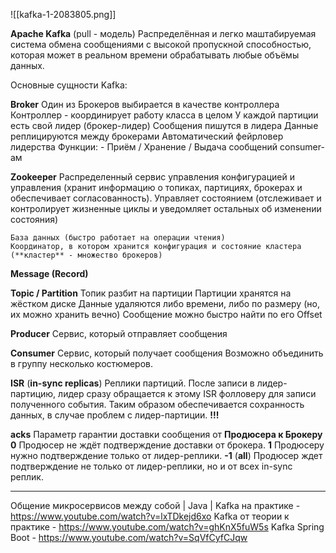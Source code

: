 ![[kafka-1-2083805.png]]

**Apache Kafka** (pull - модель)
	Распределённая и легко маштабируемая система обмена сообщениями с высокой пропускной способностью, которая может в реальном времени обрабатывать любые объёмы данных.


Основные сущности Kafka:

**Broker**
	Один из Брокеров выбирается в качестве контроллера
	Контроллер - координирует работу класса в целом
	У каждой партиции есть свой лидер (брокер-лидер)
	Сообщения пишутся в лидера
	Данные реплицируются между брокерами
	Автоматический фейрловер лидерства 
	Функции:
		- Приём / Хранение / Выдача сообщений consumer-ам

**Zookeeper**
	Распределенный сервис управления конфигурацией и управления (хранит информацию о топиках, партициях, брокерах и обеспечивает согласованность).
	Управляет состоянием (отслеживает и контролирует жизненные циклы и уведомляет остальных об изменении состояния)
	
	База данных (быстро работает на операции чтения)
	Координатор, в котором хранится конфигурация и состояние кластера (**кластер** - множество брокеров)

**Message (Record)**

**Topic / Partition**
	Топик разбит на партиции
	Партиции хранятся на жёстком диске
	Данные удаляются либо времени, либо по размеру (но, их можно хранить вечно)
	Сообщение можно быстро найти по его Offset

**Producer**
	Сервис, который отправляет сообщения

**Consumer**
	Сервис, который получает сообщения
	Возможно объединить в группу несколько костюмеров.


**ISR** (**in-sync replicas**)
	Реплики партиций.
	После записи в лидер-партицию, лидер сразу обращается к этому ISR фолловеру для записи полученного события.
	Таким образом обеспечивается сохранность данных, в случае проблем с лидер-партиции.
	**!!!**

**acks**
	Параметр гарантии доставки сообщения от **Продюсера к Брокеру**
		**0**
			Продюсер не ждёт подтверждение доставки от брокера.
		**1**
			Продюсеру нужно подтверждение только от лидер-реплики.
		**-1** (**all**)
			Продюсер ждет подтверждение не только от лидер-реплики, но и от всех in-sync реплик.




---
Общение микросервисов между собой | Java | Kafka на практике - https://www.youtube.com/watch?v=lxTDkejd6xo
Kafka от теории к практике - https://www.youtube.com/watch?v=ghKnX5fuW5s
Kafka Spring Boot - https://www.youtube.com/watch?v=SqVfCyfCJqw